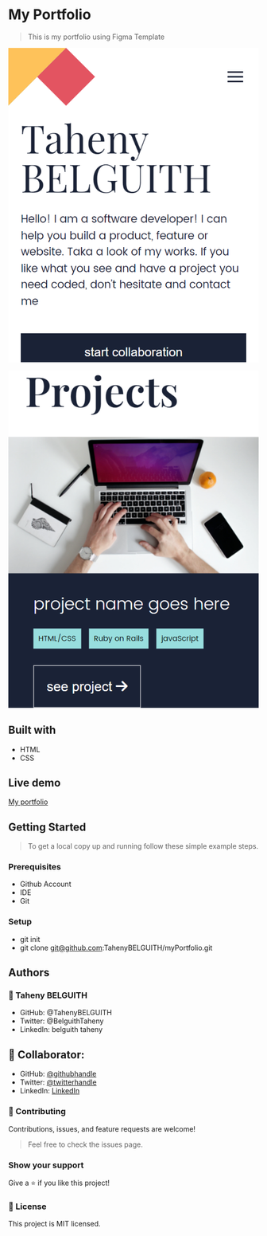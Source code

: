 # My Portfolio

> This is my portfolio using Figma Template

<p align="center">
  <img src="images/mobile.png"/>
</p>

<p align="center">
  <img src="images/projects.png"/>
</p>

## Built with

- HTML
- CSS

## Live demo

[My portfolio](https://tahenybelguith.github.io/my-identity/)

## Getting Started

> To get a local copy up and running follow these simple example steps.

### Prerequisites

- Github Account
- IDE
- Git

### Setup

- git init
- git clone git@github.com:TahenyBELGUITH/myPortfolio.git

## Authors

### 👩 Taheny BELGUITH

- GitHub: @TahenyBELGUITH
- Twitter: @BelguithTaheny
- LinkedIn: belguith taheny

## 👩 Collaborator:
- GitHub: [@githubhandle](https://github.com/edubew)
- Twitter: [@twitterhandle](https://twitter.com/@edube_winne)
- LinkedIn: [LinkedIn](https://linkedin.com/in/winfred-edube-9820a422a/)

### 🤝 Contributing

Contributions, issues, and feature requests are welcome!

> Feel free to check the issues page.

### Show your support

Give a ⭐️ if you like this project!

### 📝 License

This project is MIT licensed.
